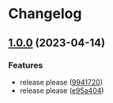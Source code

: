 # Changelog

## [1.0.0](https://github.com/adamcooke/waiter/compare/v0.0.5...v1.0.0) (2023-04-14)


### Features

* release please ([9941720](https://github.com/adamcooke/waiter/commit/9941720b40793ddc1dd996318dba911728c03f4e))
* release please ([e95a404](https://github.com/adamcooke/waiter/commit/e95a404cc57ee51076d3336686bb0e63e0b10a72))
